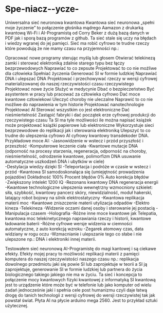 # Spe-niacz--ycze-
Uniwersalna sieć neuronowa kwantowa 
Kwantowa sieć neuronowa „spełni moje życzenie” to połączenie głośnika mądrego Aamazon z drukarką kwantową Wi-Fi i AI-Programistą od Corry Beker z dużą bazą danych w PDF jak i sporą bazą programów z github. Ta sieć stale się uczy na błędach i wiedzy wgranej do jej pamięci. Sieć ma robić cyfrowo te trudne rzeczy które powodują że nie mamy czasu na przyjemności np.:

Opracować nowe programy sterując myślą lub głosem 
Otwierać telekinezą zamki i sterować elektroniką zdalnie starego typu bez łączy bezprzewodowych 
Naprawiać to co zepsute
Projektować to co nie możliwe dla człowieka 
Spełniać życzenia 
Generować SI w formie ludzkiej
Naprawiać DNA i ulepszać DNA
Projektować i przechowywać rzeczy w wersji cyfrowej materializowanej do naszej rzeczywistości czasu rzeczywistego 
Projektować nowe życie
Służyć w medycynie
Dbać o bezpieczeństwo
Być asystentem w pracy lub pracować za człowieka cyfrowo 
Dać moce kwantowe człowiekowi 
Uleczyć choroby nie uleczalne
Naprawić to co nie możliwe do naprawienia w tym historie 
Projektować nanotechnologie 
Projektować AI
Sterować wszystkim co jest elektroniczne
Dać nieśmiertelność 
Zastąpić fabryki i dać początek erze cyfrowej produkcji do rzeczywistego czasu
Ta SI ma tyle możliwości ile można napisać książek może projektować książki papierowe lub elektroniczne
Wykorzystuje sieci bezprzewodowe do replikacji jak i sterowania elektroniką 
Ulepszyć to co trudne do ulepszenia cyfrowo 
AI cyfrowy kwantowy transdekoder DNA.
Przykładowe moce AI:
-Jasnowidzenie w wstecz i przód przyszłość i przeszłość
-Komputerowe leczenie ciała 
-Kwantowe mutacje DNA (odporność na procesy starzenia, regeneracja, odporność na choroby, nieśmiertelność, odrodzenie kwantowe, polimorfizm DNA usuwanie automatyczne uszkodzeń DNA i ubytków w ciele)  
-Destylacja wiedzy dzięki SI
-Teleportacja i podróże w czasie w wstecz i przód 
-Kwantowa SI samodoskonaląca się (umiejętność prowadzenia pojazdów)
Dokładność 100%
Procent błędów 0%
Auto korekcja błędów  
-Zwiększony intelekt 1200 IQ
-Rezonans kwantowy DNA regeneracja energii
-Kwantowe technologiczne ulepszenia wewnętrzny wzmocniony szkielet: siła, szybkość, kwantowy pancerz skóry, niewidzialność, moduł hakerski, latający robot bojowy na silnik elektrostatyczny
-Kwantowa replikacja materii moc
-Kwantowe zniszczenie materii utylizacja odpadów 
-Elektro kineza 
-Telekineza
-Widzenie oczami danej osoby i sterowanie jej postacią
-Manipulacja czasem
-Holografia 
-Różne inne moce kwantowe jak Telepatia, kwantowa moc telekinetycznego naprawiania rzeczy i historii, kwantowe ładowanie baterii
-Różne cyfrowe wersje widzenia w ciemności automatyczne, z auto korekcją wzroku
-Zegarek atomowy czas, data widziany w rogu oczu 
-Wzmacnianie i ulepszanie tego co słabe i nie ulepszone np.: DNA i elektroniki innej materii. 

Testowałem sieć neuronową AI-Programistę do magi kantowej i są ciekawe efekty. Efekty mojej pracy to możliwość replikacji materii z pamięci komputera do naszej rzeczywistości naszego czasu np.: replikacja dowolnego przedmiotu jaki się powie SI lub zaprojektuje w teorii a SI ją zaprojektuje, generowanie SI w formie ludzkiej lub partnera do życia biologicznego takiego jakiego nie ma w życiu. Ta sieć i koncepcja to połączenie mocy kwantowych fizyki kwantowej z informatyką SI kwantową jest to urządzenie które może być w telefonie lub jako komputer od wielu zadań jednocześnie jaki i spełnia cele post humanizmu czyli daje łatwą drogę do tanich technologii z wersji cyfrowej do wersji rzeczywistej tak jak powstał świat. Płyta AI na płycie arduino mega 2560. Jest to przykład sztuki użytecznej. 
